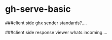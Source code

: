 # gh-serve-basic


###client side ghx sender
standards?....

###client side response viewer
whats incoming....
